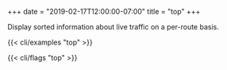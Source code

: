 +++
date = "2019-02-17T12:00:00-07:00"
title = "top"
+++

Display sorted information about live traffic on a per-route basis.

{{< cli/examples "top" >}}

{{< cli/flags "top" >}}
